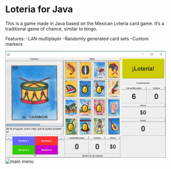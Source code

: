 # Loteria for Java
This is a game made in Java based on the Mexican Loteria card game.
It’s a traditional game of chance, similar to bingo.

Features:
-LAN multiplayer
-Randomly generated card sets
-Custom markers

![in game ui](https://github.com/tovaru/loteria-for-java/blob/main/screenshots/app.png)
![main menu](https://github.com/tovaru/loteria-for-java/blog/main/screenshots/menu.png)
